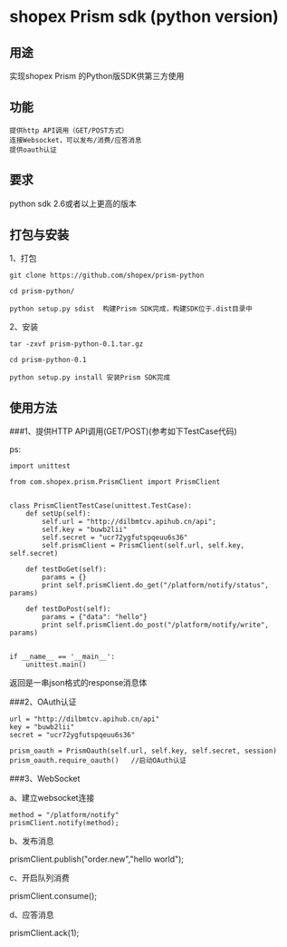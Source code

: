 shopex Prism sdk (python version)
===============================================

用途
-----------------------------------------------

实现shopex Prism 的Python版SDK供第三方使用


功能
-----------------------------------------------

    提供http API调用（GET/POST方式）
    连接Websocket，可以发布/消费/应答消息
    提供oauth认证

要求
-----------------------------------------------

python sdk 2.6或者以上更高的版本


打包与安装
-----------------------------------------------


1、打包

    git clone https://github.com/shopex/prism-python

    cd prism-python/

    python setup.py sdist  构建Prism SDK完成，构建SDK位于.dist目录中

2、安装

    tar -zxvf prism-python-0.1.tar.gz

    cd prism-python-0.1

    python setup.py install 安装Prism SDK完成

使用方法
-----------------------------------------------


###1、提供HTTP API调用(GET/POST)(参考如下TestCase代码)

ps:
```
import unittest

from com.shopex.prism.PrismClient import PrismClient


class PrismClientTestCase(unittest.TestCase):
    def setUp(self):
        self.url = "http://dilbmtcv.apihub.cn/api";
        self.key = "buwb2lii"
        self.secret = "ucr72ygfutspqeuu6s36"
        self.prismClient = PrismClient(self.url, self.key, self.secret)

    def testDoGet(self):
        params = {}
        print self.prismClient.do_get("/platform/notify/status", params)

    def testDoPost(self):
        params = {"data": "hello"}
        print self.prismClient.do_post("/platform/notify/write", params)


if __name__ == '__main__':
    unittest.main()
```

返回是一串json格式的response消息体

###2、OAuth认证

```
url = "http://dilbmtcv.apihub.cn/api"
key = "buwb2lii"
secret = "ucr72ygfutspqeuu6s36"

prism_oauth = PrismOauth(self.url, self.key, self.secret, session)
prism_oauth.require_oauth()   //启动OAuth认证
```

###3、WebSocket

a、建立websocket连接

```
method = "/platform/notify"
prismClient.notify(method);
```

b、发布消息

prismClient.publish("order.new","hello world");

c、开启队列消费

prismClient.consume();

d、应答消息

prismClient.ack(1);








